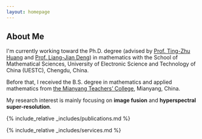 ```yaml
---
layout: homepage
---
```


## About Me

I'm currently working toward the Ph.D. degree (advised by [Prof. Ting-Zhu Huang](https://www.math.uestc.edu.cn/info/1081/2041.htm) and [Prof. Liang-Jian Deng](https://liangjiandeng.github.io/)) in mathematics with the School of Mathematical Sciences, University of Electronic Science and Technology of China (UESTC), Chengdu, China.

Before that, I received the B.S. degree in mathematics and applied mathematics from [the Mianyang Teachers’ College](https://www.mtc.edu.cn/), Mianyang, China.
 
My research interest is mainly focusing on **image fusion** and **hyperspectral super-resolution**.







{% include_relative _includes/publications.md %}


{% include_relative _includes/services.md %}



